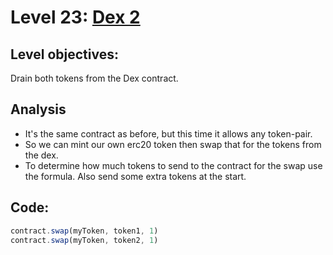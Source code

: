 # Level 23: [Dex 2](https://ethernaut.openzeppelin.com/level/0x0b6F6CE4BCfB70525A31454292017F640C10c768)

## Level objectives:
Drain both tokens from the Dex contract.
## Analysis
- It's the same contract as before, but this time it allows any token-pair.
- So we can mint our own erc20 token then swap that for the tokens from the dex.
- To determine how much tokens to send to the contract for the swap use the formula. Also send some extra tokens at the start.
## Code:
```js
contract.swap(myToken, token1, 1)
contract.swap(myToken, token2, 1)
```